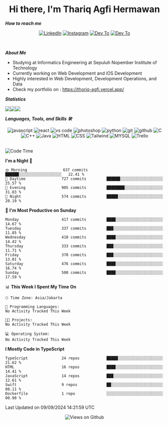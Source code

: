 <div align="center">
  <h1>Hi there, I'm Thariq Agfi Hermawan</h1>
</div>


***How to reach me***
<p align='center'>
   <a href="https://www.linkedin.com/in/thariqagfihermawan" target="_blank"><img src="https://img.shields.io/badge/LinkedIn-0077B5?style=for-the-badge&logo=linkedin&logoColor=white" alt="LinkedIn"></a>
   <a href="https://www.instagram.com/thoriqagfi" target="_blank"><img src="https://img.shields.io/badge/Instagram-E4405F?style=for-the-badge&logo=instagram&logoColor=white" alt="Instagram"></a>
   <a href="https://medium.com/@thoriq.aghfi60" target="_blank"><img src="https://img.shields.io/badge/Medium-12100E?style=for-the-badge&logo=medium&logoColor=white" alt="Dev To"></a>
   <a href="https://linktr.ee/thoriqagfi" target="_blank"><img src="https://img.shields.io/badge/linktree-1de9b6?style=for-the-badge&logo=linktree&logoColor=white" alt="Dev To"></a>
</p>

<br>

***About Me***
- Studying at Informatics Engineering at Sepuluh Nopember Institute of Technology
- Currently working on Web Development and iOS Development
- Highly interested in Web Development, Development Operations, and Data
- Check my portfolio on : https://thoriq-agfi.vercel.app/

***Statistics***

<!-- [![GitHub Streak](http://github-readme-streak-stats.herokuapp.com?user=thoriqagfi&theme=dark)](https://git.io/streak-stats) -->

<div align="center">
  <div style="display: flex;">
    <img src="http://github-readme-streak-stats.herokuapp.com?user=thoriqagfi&theme=chartreuse-dark"/>
    <img src="https://github-readme-stats.vercel.app/api/top-langs/?username=thoriqagfi&layout=compact&&theme=chartreuse-dark&langs_count=8)](https://github.com/thoriqagfi"/>
    <img src="https://github-readme-stats.vercel.app/api?username=thoriqagfi&show_icons=true&theme=chartreuse-dark"/>
  </div>
</div>

<!-- [![Top Langs](https://github-readme-stats.vercel.app/api/top-langs/?username=thoriqagfi&layout=compact&&theme=chartreuse-dark&langs_count=8)](https://github.com/thoriqagfi)
< ![Agfi's GitHub stats](https://github-readme-stats.vercel.app/api?username=thoriqagfi&show_icons=true&theme=chartreuse-dark) -->

***Languages, Tools, and Skills 🛠***

  <div align="center">
    <img src="https://img.shields.io/badge/JavaScript-F7DF1E?style=for-the-badge&logo=javascript&logoColor=black" alt="javascript" />
    <img src="https://img.shields.io/badge/React-61DAFB?style=for-the-badge&logo=react&logoColor=black" alt="react" />
    <img src="https://img.shields.io/badge/vs%20code-007ACC?style=for-the-badge&logo=visual%20studio%20code&logoColor=white" alt="vs code" />
    <img src="https://img.shields.io/badge/adobe%20photoshop-31A8FF?style=for-the-badge&logo=adobe%20photoshop&logoColor=white" alt="photoshop" />
    <img src="https://img.shields.io/badge/python-3776AB?style=for-the-badge&logo=python&logoColor=white" alt="python" />
    <img src="https://img.shields.io/badge/Git-F05032?style=for-the-badge&logo=git&logoColor=white" alt="git" />
    <img src="https://img.shields.io/badge/GitHub-100000?style=for-the-badge&logo=github&logoColor=white" alt="github" />
    <img src="https://img.shields.io/badge/c-%2300599C.svg?style=for-the-badge&logo=c&logoColor=white" alt="C" />
    <img src="https://img.shields.io/badge/c++-%2300599C.svg?style=for-the-badge&logo=c%2B%2B&logoColor=white" alt="C++" />
    <img src="https://img.shields.io/badge/Java-ED8B00?style=for-the-badge&logo=java&logoColor=white" alt="Java"/>
    <img src="https://img.shields.io/badge/HTML5-E34F26?style=for-the-badge&logo=html5&logoColor=white" alt="HTML" />
    <img src="https://img.shields.io/badge/CSS-239120?&style=for-the-badge&logo=css3&logoColor=white" alt ="CSS" />
    <img src="https://img.shields.io/badge/tailwindcss-%2338B2AC.svg?style=for-the-badge&logo=tailwind-css&logoColor=white" alt="Tailwind" />
    <img src="https://img.shields.io/badge/MySQL-00000F?style=for-the-badge&logo=mysql&logoColor=white" alt="MYSQL" />
    <img src="https://img.shields.io/badge/Trello-%23026AA7.svg?style=for-the-badge&logo=Trello&logoColor=white" alt="Trello" />
  </div><br>

<!--START_SECTION:waka-->
![Code Time](http://img.shields.io/badge/Code%20Time-981%20hrs%2028%20mins-blue)

**I'm a Night 🦉** 

```text
🌞 Morning                637 commits         ██████░░░░░░░░░░░░░░░░░░░   22.41 % 
🌆 Daytime                727 commits         ██████░░░░░░░░░░░░░░░░░░░   25.57 % 
🌃 Evening                905 commits         ████████░░░░░░░░░░░░░░░░░   31.83 % 
🌙 Night                  574 commits         █████░░░░░░░░░░░░░░░░░░░░   20.19 % 
```
📅 **I'm Most Productive on Sunday** 

```text
Monday                   417 commits         ████░░░░░░░░░░░░░░░░░░░░░   14.67 % 
Tuesday                  337 commits         ███░░░░░░░░░░░░░░░░░░░░░░   11.85 % 
Wednesday                410 commits         ████░░░░░░░░░░░░░░░░░░░░░   14.42 % 
Thursday                 333 commits         ███░░░░░░░░░░░░░░░░░░░░░░   11.71 % 
Friday                   370 commits         ███░░░░░░░░░░░░░░░░░░░░░░   13.01 % 
Saturday                 476 commits         ████░░░░░░░░░░░░░░░░░░░░░   16.74 % 
Sunday                   500 commits         ████░░░░░░░░░░░░░░░░░░░░░   17.59 % 
```


📊 **This Week I Spent My Time On** 

```text
🕑︎ Time Zone: Asia/Jakarta

💬 Programming Languages: 
No Activity Tracked This Week

🐱‍💻 Projects: 
No Activity Tracked This Week

💻 Operating System: 
No Activity Tracked This Week
```

**I Mostly Code in TypeScript** 

```text
TypeScript               24 repos            █████░░░░░░░░░░░░░░░░░░░░   21.62 % 
HTML                     16 repos            ████░░░░░░░░░░░░░░░░░░░░░   14.41 % 
JavaScript               14 repos            ███░░░░░░░░░░░░░░░░░░░░░░   12.61 % 
Swift                    9 repos             ██░░░░░░░░░░░░░░░░░░░░░░░   08.11 % 
Dockerfile               1 repo              ░░░░░░░░░░░░░░░░░░░░░░░░░   00.90 % 
```




 Last Updated on 09/09/2024 14:21:59 UTC
<!--END_SECTION:waka-->

<div align="center">
<img src="https://komarev.com/ghpvc/?username=thoriqagfi&color=blue" alt="Views on Github" />
</div>
